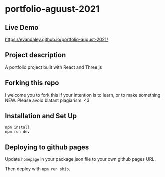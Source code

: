 # portfolio-aguust-2021

## Live Demo
https://evandaley.github.io/portfolio-august-2021/

## Project description
A portfolio project built with React and Three.js

## Forking this repo
I welcome you to fork this if your intention is to learn, or to make something NEW. Please avoid blatant plagiarism. <3

## Installation and Set Up
```
npm install
npm run dev
```

## Deploying to github pages
Update `homepage` in your package.json file to your own github pages URL. 

Then deploy with `npm run ship`.